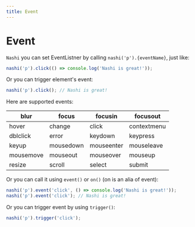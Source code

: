 ```yaml
---
title: Event
---
```


# Event

`Nashi` you can set EventListner by calling `nashi('p').{eventName}`, just like:

```ts
nashi('p').click(() => console.log('Nashi is great!'));
```

Or you can trigger element's event:

```ts
nashi('p').click(); // Nashi is great!
```

Here are supported events:

| blur      | focus     | focusin    | focusout    |
| --------- | --------- | ---------- | ----------- |
| hover     | change    | click      | contextmenu |
| dblclick  | error     | keydown    | keypress    |
| keyup     | mousedown | mouseenter | mouseleave  |
| mousemove | mouseout  | mouseover  | mouseup     |
| resize    | scroll    | select     | submit      |

Or you can call it using `event()` or `on()` (on is an alia of event):

```ts
nashi('p').event('click', () => console.log('Nashi is great!'));
nashi('p').event('click'); // Nashi is great!
```

Or you can trigger event by using `trigger()`:

```ts
nashi('p').trigger('click');
```
